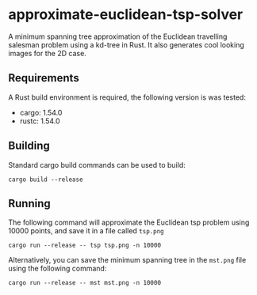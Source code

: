 # approximate-euclidean-tsp-solver
A minimum spanning tree approximation of the Euclidean travelling salesman problem using a kd-tree in Rust. It also generates cool looking images for the 2D case.

## Requirements
A Rust build environment is required, the following version is was tested:
 - cargo: 1.54.0
 - rustc: 1.54.0

## Building
Standard cargo build commands can be used to build:
```
cargo build --release
```

## Running
The following command will approximate the Euclidean tsp problem using 10000 points, and save it in a file called `tsp.png`
```
cargo run --release -- tsp tsp.png -n 10000
```

Alternatively, you can save the minimum spanning tree in the `mst.png` file using the following command:
```
cargo run --release -- mst mst.png -n 10000
```
